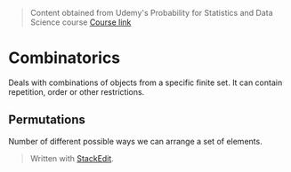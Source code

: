 > Content obtained from Udemy's Probability for Statistics and Data Science course [Course link](https://telusinternational.udemy.com/course/probability-for-statistics-and-data-science)

# Combinatorics

Deals with combinations of objects from a specific finite set. It can contain repetition, order or other restrictions.

## Permutations

Number of different possible ways we can arrange a set of elements.



> Written with [StackEdit](https://stackedit.io/).
<!--stackedit_data:
eyJoaXN0b3J5IjpbLTEwNzQ1ODk0NzVdfQ==
-->